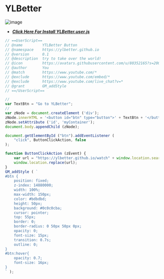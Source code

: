 # YLBetter

![image](https://user-images.githubusercontent.com/32989588/110517511-a22aae80-8113-11eb-9069-fb83be5f1f1b.png)

- ***[Click Here For Install YLBetter.user.js](https://github.com/ylbetter/YLBetter/raw/main/ylbetter.user.js)***

```javascript
// ==UserScript==
// @name         YTLBetter Button
// @namespace    https://ylbetter.github.io
// @version      0.1
// @description  try to take over the world!
// @icon         https://avatars.githubusercontent.com/u/80352165?s=200&v=4
// @author       You
// @match        https://www.youtube.com/*
// @exclude      https://www.youtube.com/embed/*
// @exclude      https://www.youtube.com/live_chat?v=*
// @grant        GM_addStyle
// ==/UserScript==

//
var TextBtn = "Go to YLBetter";
//
var zNode = document.createElement ('div');
zNode.innerHTML = '<button id="btn" type="button">' + TextBtn + '</button>';
zNode.setAttribute ('id', 'myContainer');
document.body.appendChild (zNode);

document.getElementById ("btn").addEventListener (
    "click", ButtonClickAction, false
);

function ButtonClickAction (zEvent) {
    var url = "https://ylbetter.github.io/watch" + window.location.search;
    window.location.replace(url);
}
GM_addStyle ( `
#btn {
    position: fixed;
    z-index: 14880000;
    width: 100%;
    max-width: 150px;
    color: #bdbdbd;
    height: 50px;
    background: #0c0c0cba;
    cursor: pointer;
    top: 55px;
    border: 0;
    border-radius: 0 50px 50px 0px;
    opacity: 0;
    font-size: 15px;
    transition: 0.7s;
    outline: 0;
}
#btn:hover{
    opacity: 0.7;
    font-size: 16px;
}
` );
```
